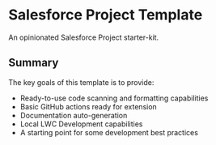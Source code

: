 # Salesforce Project Template

An opinionated Salesforce Project starter-kit. 

## Summary
The key goals of this template is to provide:
- Ready-to-use code scanning and formatting capabilities
- Basic GitHub actions ready for extension
- Documentation auto-generation
- Local LWC Development capabilities
- A starting point for some development best practices